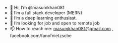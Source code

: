- 👋 Hi, I’m @masumkhan081
- 👀 I’m a full stack developer (MERN)
- 🌱 I’m a deep learning enthusiast.
- 💞️ I’m looking for job and open to remote job
- 📫 How to reach me: masumkhan081@gmail.com ,   facebook.com/fanofnietzsche

<!---
masumkhan081/masumkhan081 is a ✨ special ✨ repository because its `README.md` (this file) appears on your GitHub profile.
You can click the Preview link to take a look at your changes.
--->
